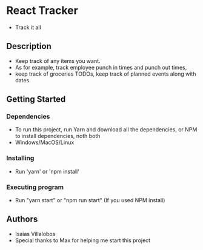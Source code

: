# React Tracker

- Track it all

## Description

- Keep track of any items you want. 
- As for example, track employee punch in times and punch out times, 
- keep track of groceries TODOs, keep track of planned events along with dates.

## Getting Started

### Dependencies

- To run this project, run Yarn and download all the dependencies, or NPM to install dependencies, noth both
- Windows/MacOS/Linux

### Installing

- Run 'yarn' or 'npm install'

### Executing program

- Run "yarn start" or "npm run start" (If you used NPM install)


## Authors

- Isaias Villalobos
- Special thanks to Max for helping me start this project
